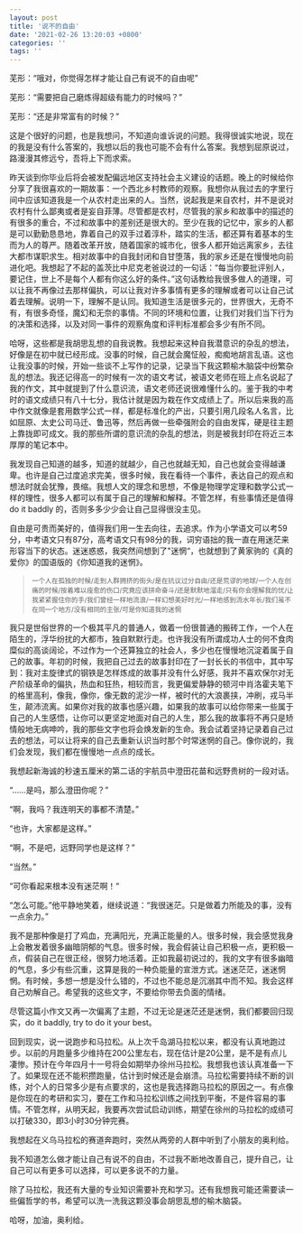 ```yaml
---
layout: post
title: '说不的自由'
date: '2021-02-26 13:20:03 +0800'
categories: ''
tags: ''
---
```


芜形：“哦对，你觉得怎样才能让自己有说不的自由呢”

芜形：“需要把自己磨炼得超级有能力的时候吗？”

芜形：“还是非常富有的时候？”

这是个很好的问题，也是我想问，不知道向谁诉说的问题。我得很诚实地说，现在的我是没有什么答案的，我想以后的我也可能不会有什么答案。我想到屈原说过，路漫漫其修远兮，吾将上下而求索。

昨天谈到你毕业后将会被发配偏远地区支持社会主义建设的话题。晚上的时候给你分享了我很喜欢的一期故事：一个西北乡村教师的观察。我想你从我过去的字里行间中应该知道我是一个从农村走出来的人。当然，说起我是来自农村，并不是说对农村有什么鄙夷或者是妄自菲薄。尽管都是农村，尽管我的家乡和故事中的描述的有很多的重合，不过和故事中的差别还是很大的。至少在我的记忆中，家乡的人都是可以勤勤恳恳地，靠着自己的双手过着淳朴，踏实的生活，都还算有着基本的生而为人的尊严。随着改革开放，随着国家的城市化，很多人都开始远离家乡，去往大都市谋职求生。相对故事中的自我封闭和自甘堕落，我的家乡还是在慢慢地向前进化吧。我想起了不起的盖茨比中尼克老爸说过的一句话：“每当你要批评别人，要记住，世上不是每个人都有你这么好的条件。”这句话教给我很多做人的道理，可以让我不再像过去那样偏执，可以让我对许多事情有更多的理解或者可以让自己试着去理解。说明一下，理解不是认同。我知道生活是很多元的，世界很大，无奇不有，有很多奇怪，魔幻和无奈的事情。不同的环境和位置，让我们对我们当下行为的决策和选择，以及对同一事件的观察角度和评判标准都会多少有所不同。

哈呀，这些都是我胡思乱想的自我说教。我想起来这种自我潜意识的杂乱的想法，好像是在初中就已经形成。没事的时候，自己就会魔怔般，痴痴地胡言乱语。这也让我没事的时候，开始一些谈不上写作的记录，记录当下我这颗榆木脑袋中纷繁杂乱的想法。我还记得高一的时候有一次的语文考试，被语文老师在班上点名说起了我的作文，其中就提到了什么意识流，语文老师还说很难懂什么的。鉴于我的中考时的语文成绩只有八十七分，我估计就是因为栽在作文成绩上了。所以后来我的高中作文就像是套用数学公式一样，都是标准化的产出，只要引用几段名人名言，比如屈原、太史公司马迁、鲁迅等，然后再做一些牵强附会的自由发挥，硬是往主题上靠拢即可成文。我的那些所谓的意识流的杂乱的想法，则是被我封印在将近三本厚厚的笔记本中。

我发现自己知道的越多，知道的就越少，自己也就越无知，自己也就会变得越谦卑。也许是自己过度追求完美，很多时候，我在看待一个事件，表达自己的观点和想法时就会犹豫，畏缩。我想人文的理念和思想，不像是物理学定理和数学公式一样的理性，很多人都可以有属于自己的理解和解释。不管怎样，有些事情还是值得 do it baddly 的，否则多多少少会让自己显得很没主见。

自由是可贵而美好的，值得我们用一生去向往，去追求。作为小学语文可以考59分，中考语文只有87分，高考语文只有98分的我，词穷语拙的我一直在用迷茫来形容当下的状态。迷迷惑惑，我突然间想到了"迷惘“，也就想到了黄家驹的《真的爱你》的国语版的《你知道我的迷惘》。

> <small>一个人在孤独的时候/走到人群拥挤的街头/是在抗议过分自由/还是荒谬的地球/一个人在创痛的时候/按着难以痊愈的伤口/究竟应该拼命奋斗/还是默默地溜走/只有你会理解我的忧/让我紧紧握住你的手/我们曾经一样地流浪/一样幻想美好时光/一样地感到流水年长/我们虽不在同一个地方/没有相同的主张/可是你知道我的迷惘</small>

我只是世俗世界的一个极其平凡的普通人，做着一份很普通的搬砖工作，一个人在陌生的，浮华纷扰的大都市，独自默默行走。也许我没有所谓成功人士的何不食肉糜似的高谈阔论，不过作为一个还算独立的社会人，多少也在慢慢地沉淀着属于自己的故事。年初的时候，我把自己过去的故事封印在了一封长长的书信中，其中写到：我对主旋律式的钢铁是怎样炼成的故事并没有什么好感，我并不喜欢保尔对无产阶级革命的偏执，热血和狂热，相较而言，我更偏爱静静的顿河中肖洛霍夫笔下的格里高利，像我，像你，像无数的泥沙一样，被时代的大浪裹挟，冲刷，戎马半生，颠沛流离。如果你对我的故事也感兴趣，如果我的故事可以给你带来一些属于自己的人生感悟，让你可以更坚定地面对自己的人生，那么我的故事将不再只是矫情般地无病呻吟，我的那些文字也将会焕发新的生命。我会试着坚持记录着自己过去的想法，可以让将来的自己去重新认识当时那个时常迷惘的自己。像你说的，我们会发现，我们都在慢慢地一点点的成长。

我想起新海诚的秒速五厘米的第二话的宇航员中澄田花苗和远野贵树的一段对话。

“……是吗，那么澄田你呢？”

“啊，我吗？我连明天的事都不清楚。”

“也许，大家都是这样。”

“啊，不是吧，远野同学也是这样？”

“当然。”

“可你看起来根本没有迷茫啊！“

“怎么可能。”他平静地笑着，继续说道：“我很迷茫。只是做着力所能及的事，没有一点余力。”

我不是那种像是打了鸡血，充满阳光，充满正能量的人。很多时候，我会感觉我身上会散发着很多幽暗阴郁的气息。很多时候，我会假装让自己积极一点，更积极一点，假装自己在很正经，很努力地活着。正如我最初说过的，我的文字有很多幽暗的气息，多少有些沉重，这算是我的一种负能量的宣泄方式。迷迷茫茫，迷迷惘惘。有时候，多想一想是没什么错的，不过也不能总是沉溺其中而不知。我会这样自己劝解自己。希望我的这些文字，不要给你带去负面的情绪。

尽管这篇小作文又再一次偏离了主题，不过无论是迷茫还是迷惘，我们都要回归现实，do it baddly, try to do it your best。

回到现实，说一说跑步和马拉松。从上次千岛湖马拉松以来，都没有认真地跑过步。以前的月跑量多少维持在200公里左右，现在估计是20公里，是不是有点儿凄惨。预计在今年四月十一号将会如期举办徐州马拉松。我想我也该认真准备一下了。如果现在还不能积攒跑量，估计到时候还是会崩溃。马拉松需要持续不断的训练，对个人的日常多少是有点要求的，这也是我选择跑马拉松的原因之一。有点像是你现在的考研和实习，要在工作和马拉松训练之间找到平衡，不是件容易的事情。不管怎样，从明天起，我要再次尝试启动训练，期望在徐州的马拉松的成绩可以打破330，即3小时30分钟完赛。

我想起在义乌马拉松的赛道奔跑时，突然从两旁的人群中听到了小朋友的奥利给。

我不知道怎么做才能让自己有说不的自由，不过我不断地改善自己，提升自己，让自己可以有更多可以选择，可以更多说不的力量。

除了马拉松，我还有大量的专业知识需要补充和学习。还有我想我可能还需要读一些偏哲学的书，希望可以洗一洗我这颗没事会胡思乱想的榆木脑袋。

哈呀，加油，奥利给。
